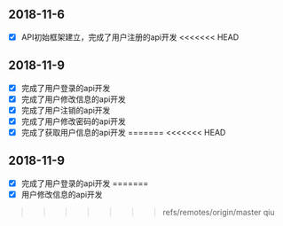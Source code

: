 ## 2018-11-6
- [x] API初始框架建立，完成了用户注册的api开发
<<<<<<< HEAD
## 2018-11-9
- [x] 完成了用户登录的api开发
- [x] 完成了用户修改信息的api开发
- [x] 完成了用户注销的api开发
- [x] 完成了用户修改密码的api开发
- [x] 完成了获取用户信息的api开发
=======
<<<<<<< HEAD
## 2018-11-9
- [x] 完成了用户登录的api开发
=======
- [x] 用户修改信息的api开发
>>>>>>> refs/remotes/origin/master
>>>>>>> qiu
